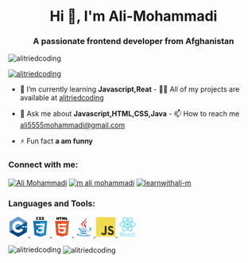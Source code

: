 <h1 align="center">Hi 👋, I'm Ali-Mohammadi</h1>
<h3 align="center">A passionate frontend developer from Afghanistan</h3>

<p align="left">
  <img
    src="https://komarev.com/ghpvc/?username=alitriedcoding&label=Profile%20views&color=0e75b6&style=flat"
    alt="alitriedcoding"
  />
</p>

<p align="left">
  <a href="https://github.com/ryo-ma/github-profile-trophy"
    ><img
      src="https://github-profile-trophy.vercel.app/?username=alitriedcoding"
      alt="alitriedcoding"
  /></a>
</p>

- 🌱 I’m currently learning **Javascript,Reat** - 👨‍💻 All of my projects are
available at
<a href="https://github.com/alitriedcoding">alitriedcoding</a>

- 💬 Ask me about **Javascript,HTML,CSS,Java** - 📫 How to reach me
<a href="https://ali5555mohammadi@gmail.com"> ali5555mohammadi@gmail.com</a>

- ⚡ Fun fact **a am funny**

<h3 align="left">Connect with me:</h3>
<p align="left">
  <a href="https://www.linkedin.com/in/ali-mohammedi/" target="blank"
    ><img
      align="center"
      src="https://raw.githubusercontent.com/rahuldkjain/github-profile-readme-generator/master/src/images/icons/Social/linked-in-alt.svg"
      alt="Ali Mohammadi"
      height="30"
      width="40"
  /></a>
  <a href="https://www.facebook.com/mohammadali.mohammadi.1297/" target="blank"
    ><img
      align="center"
      src="https://raw.githubusercontent.com/rahuldkjain/github-profile-readme-generator/master/src/images/icons/Social/facebook.svg"
      alt="m ali mohammadi"
      height="30"
      width="40"
  /></a>
  <a href="https://www.youtube.com/c/learnWithAli-M" target="blank"
    ><img
      align="center"
      src="https://raw.githubusercontent.com/rahuldkjain/github-profile-readme-generator/master/src/images/icons/Social/youtube.svg"
      alt="learnwithali-m"
      height="30"
      width="40"
  /></a>
</p>

<h3 align="left">Languages and Tools:</h3>
<p align="left">
  <a href="https://www.w3schools.com/cpp/" target="_blank" rel="noreferrer">
    <img
      src="https://raw.githubusercontent.com/devicons/devicon/master/icons/cplusplus/cplusplus-original.svg"
      alt="cplusplus"
      width="40"
      height="40"
    />
  </a>
  <a href="https://www.w3schools.com/css/" target="_blank" rel="noreferrer">
    <img
      src="https://raw.githubusercontent.com/devicons/devicon/master/icons/css3/css3-original-wordmark.svg"
      alt="css3"
      width="40"
      height="40"
    />
  </a>
  <a href="https://www.w3.org/html/" target="_blank" rel="noreferrer">
    <img
      src="https://raw.githubusercontent.com/devicons/devicon/master/icons/html5/html5-original-wordmark.svg"
      alt="html5"
      width="40"
      height="40"
    />
  </a>
  <a href="https://www.java.com" target="_blank" rel="noreferrer">
    <img
      src="https://raw.githubusercontent.com/devicons/devicon/master/icons/java/java-original.svg"
      alt="java"
      width="40"
      height="40"
    />
  </a>
  <a
    href="https://developer.mozilla.org/en-US/docs/Web/JavaScript"
    target="_blank"
    rel="noreferrer"
  >
    <img
      src="https://raw.githubusercontent.com/devicons/devicon/master/icons/javascript/javascript-original.svg"
      alt="javascript"
      width="40"
      height="40"
    />
  </a>
  <a href="https://reactjs.org/" target="_blank" rel="noreferrer">
    <img
      src="https://raw.githubusercontent.com/devicons/devicon/master/icons/react/react-original-wordmark.svg"
      alt="react"
      width="40"
      height="40"
    />
  </a>
</p>

<p>
  <img
    align="left"
    src="https://github-readme-stats.vercel.app/api/top-langs?username=alitriedcoding&show_icons=true&locale=en&layout=compact"
    alt="alitriedcoding"
  />
</p>

<p>
  &nbsp;<img
    align="center"
    src="https://github-readme-stats.vercel.app/api?username=alitriedcoding&show_icons=true&locale=en"
    alt="alitriedcoding"
  />
</p>



